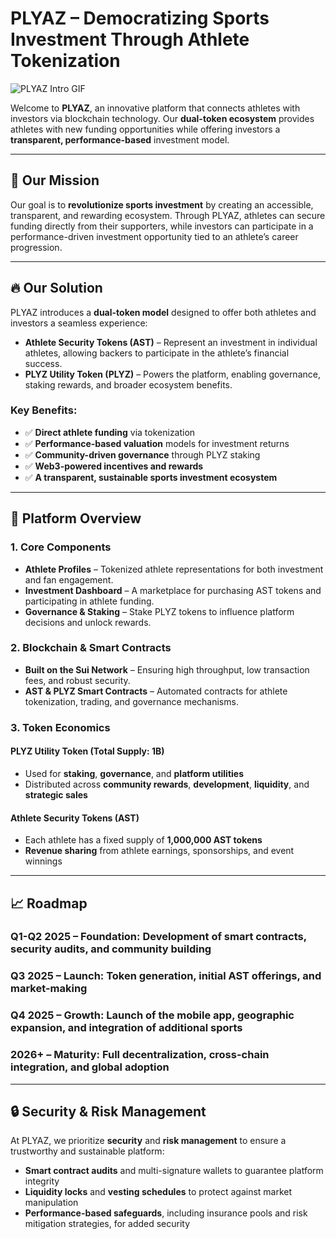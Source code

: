 # **PLYAZ – Democratizing Sports Investment Through Athlete Tokenization**  

![PLYAZ Intro GIF](https://github.com/Plyaz-Official/.github/blob/main/profile/intro.gif)  

Welcome to **PLYAZ**, an innovative platform that connects athletes with investors via blockchain technology. Our **dual-token ecosystem** provides athletes with new funding opportunities while offering investors a **transparent, performance-based** investment model.

---

## 🌟 **Our Mission**  
Our goal is to **revolutionize sports investment** by creating an accessible, transparent, and rewarding ecosystem. Through PLYAZ, athletes can secure funding directly from their supporters, while investors can participate in a performance-driven investment opportunity tied to an athlete’s career progression.

---

## 🔥 **Our Solution**  
PLYAZ introduces a **dual-token model** designed to offer both athletes and investors a seamless experience:  

- **Athlete Security Tokens (AST)** – Represent an investment in individual athletes, allowing backers to participate in the athlete’s financial success.  
- **PLYZ Utility Token (PLYZ)** – Powers the platform, enabling governance, staking rewards, and broader ecosystem benefits.

### **Key Benefits**:
- ✅ **Direct athlete funding** via tokenization  
- ✅ **Performance-based valuation** models for investment returns  
- ✅ **Community-driven governance** through PLYZ staking  
- ✅ **Web3-powered incentives and rewards**  
- ✅ **A transparent, sustainable sports investment ecosystem**  

---

## 🚀 **Platform Overview**  

### **1. Core Components**
- **Athlete Profiles** – Tokenized athlete representations for both investment and fan engagement.  
- **Investment Dashboard** – A marketplace for purchasing AST tokens and participating in athlete funding.  
- **Governance & Staking** – Stake PLYZ tokens to influence platform decisions and unlock rewards.

### **2. Blockchain & Smart Contracts**
- **Built on the Sui Network** – Ensuring high throughput, low transaction fees, and robust security.  
- **AST & PLYZ Smart Contracts** – Automated contracts for athlete tokenization, trading, and governance mechanisms.  

### **3. Token Economics**
#### **PLYZ Utility Token (Total Supply: 1B)**
- Used for **staking**, **governance**, and **platform utilities**  
- Distributed across **community rewards**, **development**, **liquidity**, and **strategic sales**  

#### **Athlete Security Tokens (AST)**
- Each athlete has a fixed supply of **1,000,000 AST tokens**  
- **Revenue sharing** from athlete earnings, sponsorships, and event winnings

---

## 📈 **Roadmap**  

### **Q1-Q2 2025** – **Foundation**: Development of smart contracts, security audits, and community building  
### **Q3 2025** – **Launch**: Token generation, initial AST offerings, and market-making  
### **Q4 2025** – **Growth**: Launch of the mobile app, geographic expansion, and integration of additional sports  
### **2026+** – **Maturity**: Full decentralization, cross-chain integration, and global adoption  

---

## 🔒 **Security & Risk Management**  
At PLYAZ, we prioritize **security** and **risk management** to ensure a trustworthy and sustainable platform:  

- **Smart contract audits** and multi-signature wallets to guarantee platform integrity  
- **Liquidity locks** and **vesting schedules** to protect against market manipulation  
- **Performance-based safeguards**, including insurance pools and risk mitigation strategies, for added security  
